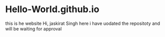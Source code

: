 # Hello-World.github.io
this is he website
Hi, jaskirat Singh here i have uodated the repositoty and will be waiting for approval 
